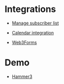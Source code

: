 # Integrations

- [Manage subscriber list](https://us18.admin.mailchimp.com/lists/members/#p:1-s:25-sa:last_update_time-so:false)

- [Calendar integration](https://console.cloud.google.com/apis/credentials?project=hammer3-415513)

- [Web3Forms](https://web3forms.com/#start)

# Demo

- [Hammer3](https://hammer3-vite.pages.dev/)
